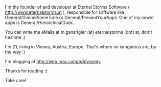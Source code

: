 I'm the founder of and developer at Eternal Storms Software ( http://www.eternalstorms.at ), responsible for software like General/GimmeSomeTune or General/PresentYourApps.
One of my newer apps is General/HierarchicalDock.

You can write me eMails at m.gansrigler (at) eternalstorms (dot) at, don't hesitate :)

I'm 21, living in Vienna, Austria, Europe. That's where no kangaroos are, by the way :)

I'm blogging at http://web.mac.com/oddysseey

Thanks for reading :)

Take care!